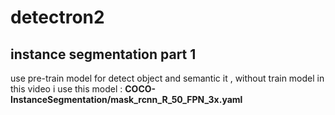 # detectron2
## instance segmentation part 1 
use pre-train model for detect object and semantic it , without train model in this video i use this model :  **COCO-InstanceSegmentation/mask_rcnn_R_50_FPN_3x.yaml**
